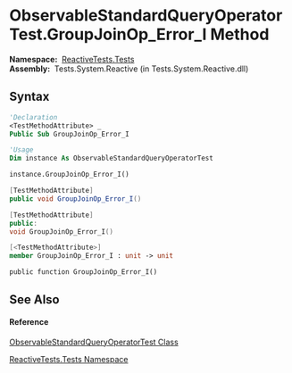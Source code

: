 # ObservableStandardQueryOperatorTest.GroupJoinOp\_Error\_I Method

**Namespace:**  [ReactiveTests.Tests](ReactiveTests.Tests\ReactiveTests.Tests.md)  
**Assembly:**  Tests.System.Reactive (in Tests.System.Reactive.dll)

## Syntax

```vb
'Declaration
<TestMethodAttribute> _
Public Sub GroupJoinOp_Error_I
```

```vb
'Usage
Dim instance As ObservableStandardQueryOperatorTest

instance.GroupJoinOp_Error_I()
```

```csharp
[TestMethodAttribute]
public void GroupJoinOp_Error_I()
```

```c++
[TestMethodAttribute]
public:
void GroupJoinOp_Error_I()
```

```fsharp
[<TestMethodAttribute>]
member GroupJoinOp_Error_I : unit -> unit 
```

```jscript
public function GroupJoinOp_Error_I()
```

## See Also

#### Reference

[ObservableStandardQueryOperatorTest Class](ObservableStandardQueryOperatorTest\ObservableStandardQueryOperatorTest.md)

[ReactiveTests.Tests Namespace](ReactiveTests.Tests\ReactiveTests.Tests.md)




